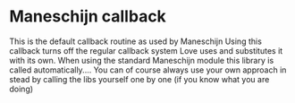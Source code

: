 # Maneschijn callback

This is the default callback routine as used by Maneschijn
Using this callback turns off the regular callback system Love uses and substitutes it with its own.
When using the standard Maneschijn module this library is called automatically....
You can of course always use your own approach in stead by calling the libs yourself one by one (if you know what you are doing)